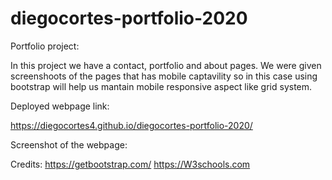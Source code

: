 # diegocortes-portfolio-2020


Portfolio project:



In this project we have a contact, portfolio and about pages. We were given screenshoots of the pages that has mobile captavility so in this case using bootstrap will help us mantain mobile responsive aspect like grid system.





Deployed webpage link:

https://diegocortes4.github.io/diegocortes-portfolio-2020/

Screenshot of the webpage:


Credits:
https://getbootstrap.com/
https://W3schools.com
